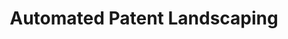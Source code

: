 ---
associated_papers: https://link.springer.com/content/pdf/10.1007%2Fs10506-018-9222-4.pdf
contributors:
- Google Patents
- Aaron Abood
- Dave Feltenberger
description: Patent landscaping is the process of finding patents related to a particular
  topic. It is important for companies, investors, governments, and academics seeking
  to gauge innovation and assess risk. However, there is no broadly recognized best
  approach to landscaping. Frequently, patent landscaping is a bespoke human-driven
  process that relies heavily on complex queries over bibliographic patent databases.
  This tool can be used to perform Automated Patent Landscaping, an approach that
  jointly leverages human domain expertise, heuristics based on patent metadata, and
  machine learning to generate high-quality patent landscapes with minimal effort.
documentation: https://github.com/google/patents-public-data/tree/master/models/landscaping
last_edit: Wed, 04 May 2022 11:04:06 GMT
location: https://github.com/google/patents-public-data/tree/master/models/landscaping
related_projects: {}
slug: patent_landscaping
tags:
- machine learning
- patent landscaping
- citation
terms_of_use: http://www.apache.org/licenses/LICENSE-2.0
title: Automated Patent Landscaping
uuid: 23999351-4c68-4e28-aec2-9b16e18e4d9c
---